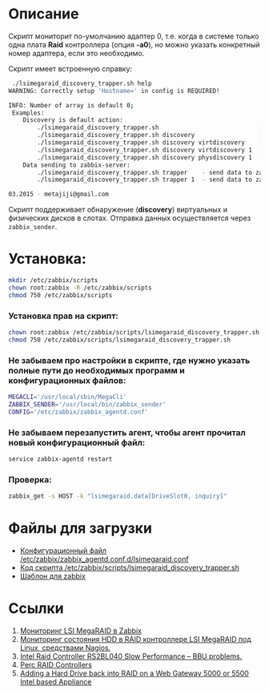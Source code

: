 # Описание

Скрипт мониторит по-умолчанию адаптер 0, т.е. когда в системе только одна плата **Raid** контроллера (опция **-a0**), но можно указать конкретный номер адаптера, если это необходимо.

Скрипт имеет встроенную справку:
```bash
 ./lsimegaraid_discovery_trapper.sh help
WARNING: Correctly setup 'Hostname=' in config is REQUIRED!

INFO: Number of array is default 0;
 Examples:
    Discovery is default action:
        ./lsimegaraid_discovery_trapper.sh                            - physdiscovery disks for default array 0.
        ./lsimegaraid_discovery_trapper.sh discovery                  - physdiscovery disks for default array 0.
        ./lsimegaraid_discovery_trapper.sh discovery virtdiscovery    - virtdiscovery disks for custom array 0.
        ./lsimegaraid_discovery_trapper.sh discovery virtdiscovery 1  - virtdiscovery disks for custom array 1.
        ./lsimegaraid_discovery_trapper.sh discovery physdiscovery 1  - physdiscovery disks for custom array 1.
    Data sending to zabbix-server:
        ./lsimegaraid_discovery_trapper.sh trapper    - send data to zabbix for default array 0.
        ./lsimegaraid_discovery_trapper.sh trapper 1  - send data to zabbix for custom array 1.

03.2015 - metajiji@gmail.com
```

Скрипт поддерживает обнаружение (**discovery**) виртуальных и физических дисков в слотах. Отправка данных осуществляется через `zabbix_sender`.

# Установка:
```bash
mkdir /etc/zabbix/scripts
chown root:zabbix -R /etc/zabbix/scripts
chmod 750 /etc/zabbix/scripts
```

### Установка прав на скрипт:
```bash
chown root:zabbix /etc/zabbix/scripts/lsimegaraid_discovery_trapper.sh
chmod 750 /etc/zabbix/scripts/lsimegaraid_discovery_trapper.sh
```

### Не забываем про настройки в скрипте, где нужно указать полные пути до необходимых программ и конфигурационных файлов:
```bash
MEGACLI='/usr/local/sbin/MegaCli'
ZABBIX_SENDER='/usr/local/bin/zabbix_sender'
CONFIG='/etc/zabbix/zabbix_agentd.conf'
```

### Не забываем перезапустить агент, чтобы агент прочитал новый конфигурационный файл:
```bash
service zabbix-agentd restart
```

### Проверка:
```bash
zabbix_get -s HOST -k "lsimegaraid.data[DriveSlot0, inquiry]"
```

# Файлы для загрузки
* [Конфигурационный файл /etc/zabbix/zabbix_agentd.conf.d/lsimegaraid.conf](etc/zabbix/zabbix_agentd.conf.d/lsimegaraid.conf)
* [Код скрипта /etc/zabbix/scripts/lsimegaraid_discovery_trapper.sh](etc/zabbix/scripts/lsimegaraid_discovery_trapper.sh)
* [Шаблон для zabbix](Template_LSIMegaRaid_trapper.xml)

# Ссылки
1. [Мониторинг LSI MegaRAID в Zabbix](http://wiki.enchtex.info/howto/zabbix/zabbix_megaraid_monitoring)
2. [Мониторинг состояния HDD в RAID контроллере LSI MegaRAID под Linux, средствами Nagios.](https://ru.intel.com/business/community/?automodule=blog&amp;blogid=44433&amp;showentry=2452)
3. [Intel Raid Controller RS2BL040 Slow Performance – BBU problems.](https://odesk.by/archives/1922)
4. [Perc RAID Controllers](https://twiki.cern.ch/twiki/bin/view/FIOgroup/DiskRefPerc)
5. [Adding a Hard Drive back into RAID on a Web Gateway 5000 or 5500 Intel based Appliance](https://community.mcafee.com/docs/DOC-5318)
